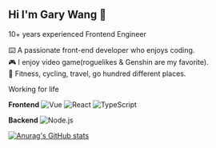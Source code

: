 ## Hi I'm Gary Wang 👋

10+ years experienced Frontend Engineer 

⌨️ A passionate front-end developer who enjoys coding.  
🎮 I enjoy video game(roguelikes & Genshin are my favorite).  
🚴 Fitness, cycling, travel, go hundred different places.  

Working for life

**Frontend**
![Vue](https://img.shields.io/badge/-Vue-4FC08D?logo=vuedotjs&logoColor=white) ![React](https://img.shields.io/badge/-React-61DAFB?logo=react&logoColor=black) ![TypeScript](https://img.shields.io/badge/-TypeScript-3178C6?logo=typescript&logoColor=white)

**Backend**
![Node.js](https://img.shields.io/badge/-Node.js-339933?logo=nodedotjs&logoColor=white) 


[![Anurag's GitHub stats](https://github-readme-stats.vercel.app/api?username=Garyxiwang)](https://github.com/anuraghazra/github-readme-stats)
